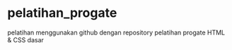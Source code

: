 # pelatihan_progate
pelatihan menggunakan github dengan repository pelatihan progate HTML & CSS dasar
